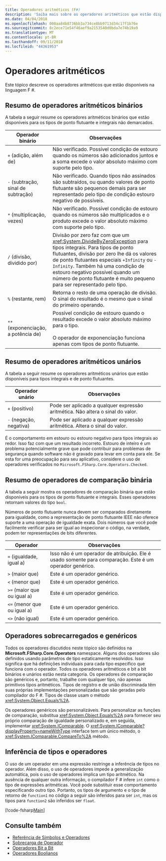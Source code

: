 ```yaml
---
title: Operadores aritméticos (F#)
description: 'Saiba mais sobre os operadores aritméticos que estão disponíveis na linguagem de programação F #.'
ms.date: 04/04/2018
ms.openlocfilehash: 008aa84b8736bb3a734ce8bb9713d34c17f1b76e
ms.sourcegitcommit: 8c2ece71e54f46aef9a2153540d0bda7e74b19a9
ms.translationtype: MT
ms.contentlocale: pt-BR
ms.lasthandoff: 09/11/2018
ms.locfileid: "44361953"
---
```

# <a name="arithmetic-operators"></a>Operadores aritméticos

Este tópico descreve os operadores aritméticos que estão disponíveis na linguagem F #.

## <a name="summary-of-binary-arithmetic-operators"></a>Resumo de operadores aritméticos binários

A tabela a seguir resume os operadores aritméticos binários que estão disponíveis para os tipos de ponto flutuante e integrais não demarcados.

|Operador binário|Observações|
|---------------|-----|
|`+` (adição, além de)|Não verificado. Possível condição de estouro quando os números são adicionados juntos e a soma excede o valor absoluto máximo com suporte pelo tipo.|
|`-` (subtração, sinal de subtração)|Não verificado. Quando tipos não assinados são subtraídos, ou quando valores de ponto flutuante são pequenos demais para ser representado pelo tipo de condição estouro negativo de possíveis.|
|`*` (multiplicação, vezes)|Não verificado. Possível condição de estouro quando os números são multiplicados e o produto excede o valor absoluto máximo com suporte pelo tipo.|
|`/` (divisão, dividido por)|Divisão por zero faz com que um <xref:System.DivideByZeroException> para tipos integrais. Para tipos de ponto flutuantes, divisão por zero lhe dá os valores de ponto flutuantes especiais `+Infinity` ou `-Infinity`. Também há uma condição de estouro negativo possível quando um número de ponto flutuante é muito pequeno para ser representado pelo tipo.|
|`%` (restante, rem)|Retorna o resto de uma operação de divisão. O sinal do resultado é o mesmo que o sinal do primeiro operando.|
|`**` (exponenciação, a potência de)|Possível condição de estouro quando o resultado excede o valor absoluto máximo para o tipo.<br /><br />O operador de exponenciação funciona apenas com tipos de ponto flutuante.|

## <a name="summary-of-unary-arithmetic-operators"></a>Resumo de operadores aritméticos unários

A tabela a seguir resume os operadores aritméticos unários que estão disponíveis para tipos integrais e de ponto flutuantes.

|Operador unário|Observações|
|--------------|-----|
|`+` (positivo)|Pode ser aplicado a qualquer expressão aritmética. Não altera o sinal do valor.|
|`-` (negação, negativa)|Pode ser aplicado a qualquer expressão aritmética. Altera o sinal do valor.|
É o comportamento em estouro ou estouro negativo para tipos integrais ao redor. Isso faz com que um resultado incorreto. Estouro de inteiro é um problema potencialmente grave que pode contribuir para problemas de segurança quando software não é gravado para levar em conta para ele. Se esta for uma preocupação para seu aplicativo, considere o uso de operadores verificados no `Microsoft.FSharp.Core.Operators.Checked`.

## <a name="summary-of-binary-comparison-operators"></a>Resumo de operadores de comparação binária

A tabela a seguir mostra os operadores de comparação binária que estão disponíveis para os tipos de ponto flutuante e integrais. Esses operadores retornam valores do tipo `bool`.

Números de ponto flutuante nunca devem ser comparados diretamente para igualdade, como a representação de ponto flutuante IEEE não oferece suporte a uma operação de igualdade exata. Dois números que você pode facilmente verificar para ser igual ao inspecionar o código, na verdade, podem ter representações de bits diferentes.

|Operador|Observações|
|--------|-----|
|`=` (igualdade, igual a)|Isso não é um operador de atribuição. Ele é usado somente para comparação. Este é um operador genérico.|
|`>` (maior que)|Este é um operador genérico.|
|`<` (menor que)|Este é um operador genérico.|
|`>=` (maior que ou igual a)|Este é um operador genérico.|
|`<=` (menor que ou igual a)|Este é um operador genérico.|
|`<>` (não igual)|Este é um operador genérico.|

## <a name="overloaded-and-generic-operators"></a>Operadores sobrecarregados e genéricos

Todos os operadores discutidos neste tópico são definidos na **Microsoft.FSharp.Core.Operators** namespace. Alguns dos operadores são definidos usando parâmetros de tipo estaticamente resolvidos. Isso significa que há definições individuais para cada tipo específico que funciona com o operador. Todos os operadores aritméticos e bit a bit binários e unários estão nesta categoria. Os operadores de comparação são genéricos e, portanto, trabalhe com qualquer tipo, não apenas primitivos tipos aritméticos. Tipos de registro e de união discriminada têm suas próprias implementações personalizadas que são geradas pelo compilador do F #. Tipos de classe usam o método <xref:System.Object.Equals%2A>.

Os operadores genéricos são personalizáveis. Para personalizar as funções de comparação, substitua <xref:System.Object.Equals%2A> para fornecer seu próprio comparação de igualdade personalizado e, em seguida, implementar <xref:System.IComparable>. O <xref:System.IComparable?displayProperty=nameWithType> interface tem um único método, o <xref:System.IComparable.CompareTo%2A> método.

## <a name="operators-and-type-inference"></a>Inferência de tipos e operadores

O uso de um operador em uma expressão restringe a inferência de tipos no operador. Além disso, o uso de operadores impede a generalização automática, pois o uso de operadores implica um tipo aritmético. Na ausência de qualquer outra informação, o compilador F # infere `int` como o tipo de expressões aritméticas. Você pode substituir esse comportamento especificando outro tipo. Portanto, os tipos de argumento e o tipo de retorno de `function1` no código a seguir são inferidos para ser `int`, mas os tipos para `function2` são inferidos ser `float`.

[!code-fsharp[Main](../../../../samples/snippets/fsharp/lang-ref-1/snippet3501.fs)]

## <a name="see-also"></a>Consulte também

- [Referência de Símbolos e Operadores](index.md)
- [Sobrecarga de Operador](../operator-overloading.md)
- [Operadores Bit a Bit](bitwise-operators.md)
- [Operadores Boolianos](boolean-operators.md)
